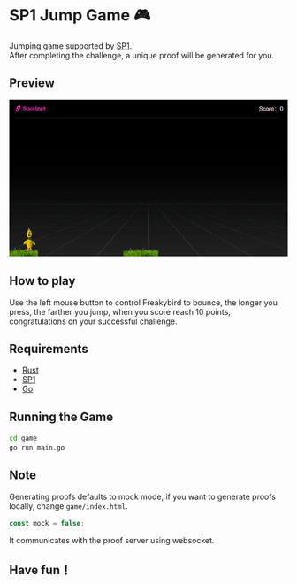 # SP1 Jump Game 🎮

Jumping game supported by [SP1](https://github.com/succinctlabs/sp1).  
After completing the challenge, a unique proof will be generated for you.

## Preview

![](https://github.com/walirt/sp1-jump-game/blob/main/game/game.gif?raw=true)

## How to play

Use the left mouse button to control Freakybird to bounce, the longer you press, the farther you jump, when you score reach 10 points, congratulations on your successful challenge.

## Requirements

- [Rust](https://rustup.rs/)
- [SP1](https://docs.succinct.xyz/getting-started/install.html)
- [Go](https://go.dev/dl/)

## Running the Game

```sh
cd game
go run main.go
```

## Note

Generating proofs defaults to mock mode, if you want to generate proofs locally, change `game/index.html`.
```js
const mock = false;
```
It communicates with the proof server using websocket.

## Have fun！
